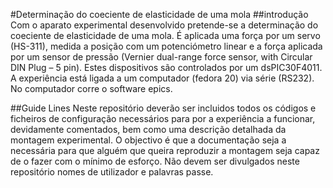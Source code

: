 #Determinação do coeciente de elasticidade de uma mola
##introdução
Com o aparato experimental desenvolvido pretende-se a determinação do coeciente de elasticidade de uma mola. É aplicada uma força por um servo (HS-311), medida a posição com um potenciómetro linear e a força aplicada por um sensor de pressão (Vernier dual-range force sensor, with Circular DIN Plug – 5 pin). Estes dispositivos são controlados por um dsPIC30F4011.
A experiência está ligada a um computador (fedora 20) via série (RS232). No computador corre o software epics.

##Guide Lines
Neste repositório deverão ser incluidos todos os códigos e ficheiros de configuração necessários para por a experiência a funcionar, devidamente comentados, bem como uma descrição detalhada da montagem experimental. O objectivo é que a documentação seja a necessária para que alguém que queira reproduzir a montagem seja capaz de o fazer com o mínimo de esforço.
Não devem ser divulgados neste repositório nomes de utilizador e palavras passe.
